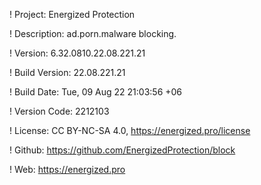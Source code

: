 ! Project: Energized Protection

! Description: ad.porn.malware blocking.

! Version: 6.32.0810.22.08.221.21

! Build Version: 22.08.221.21

! Build Date: Tue, 09 Aug 22 21:03:56 +06

! Version Code: 2212103

! License: CC BY-NC-SA 4.0, https://energized.pro/license

! Github: https://github.com/EnergizedProtection/block

! Web: https://energized.pro
